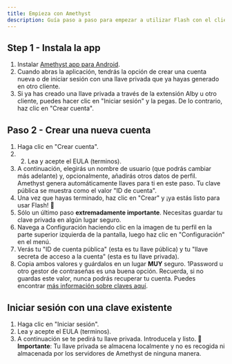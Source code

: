```yaml
---
title: Empieza con Amethyst
description: Guía paso a paso para empezar a utilizar Flash con el cliente Amethyst para Android.
---
```


## Step 1 - Instala la app

1. Instalar [Amethyst app para Android](https://play.google.com/store/apps/details?id=com.vitorpamplona.amethyst).
1. Cuando abras la aplicación, tendrás la opción de crear una cuenta nueva o de iniciar sesión con una llave privada que ya hayas generado en otro cliente.
1. Si ya has creado una llave privada a través de la extensión Alby u otro cliente, puedes hacer clic en "Iniciar sesión" y la pegas. De lo contrario, haz clic en "Crear cuenta".

## Paso 2 - Crear una nueva cuenta

1. Haga clic en "Crear cuenta".
1.  2. Lea y acepte el EULA (terminos).
1. A continuación, elegirás un nombre de usuario (que podrás cambiar más adelante) y, opcionalmente, añadirás otros datos de perfil. Amethyst genera automáticamente llaves para ti en este paso. Tu clave pública se muestra como el valor "ID de cuenta".
1. Una vez que hayas terminado, haz clic en "Crear" y ¡ya estás listo para usar Flash! 🤙
1. Sólo un último paso **extremadamente importante**. Necesitas guardar tu clave privada en algún lugar seguro.
1. Navega a Configuración haciendo clic en la imagen de tu perfil en la parte superior izquierda de la pantalla, luego haz clic en "Configuración" en el menú.
1. Verás tu "ID de cuenta pública" (esta es tu llave pública) y tu "llave secreta de acceso a la cuenta" (esta es tu llave privada).
1. Copia ambos valores y guárdalos en un lugar **MUY** seguro. 1Password u otro gestor de contraseñas es una buena opción. Recuerda, si no guardas este valor, nunca podrás recuperar tu cuenta. Puedes encontrar [más información sobre claves aquí](/es/get-started#entendiendo-llaves).

## Iniciar sesión con una clave existente

1. Haga clic en "Iniciar sesión".
1. Lea y acepte el EULA (terminos).
1. A continuación se te pedirá tu llave privada. Introducela y listo. 🤙 **Importante**: Tu llave privada se almacena localmente y no es recogida ni almacenada por los servidores de Amethyst de ninguna manera.
